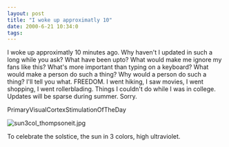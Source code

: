 ```yaml
---
layout: post
title: "I woke up approximatly 10"
date: 2000-6-21 10:34:0
tags: 
---
```


I woke up approximatly 10 minutes ago. Why haven't I updated in such a long while you ask? What have been upto? What would make me ignore my fans like this? What's more important than typing on a keyboard? What would make a person do such a thing? Why would a person do such a thing? I'll tell you what. FREEDOM. I went hiking, I saw movies, I went shopping, I went rollerblading. Things I couldn't do while I was in college. Updates will be sparse during summer. Sorry.




PrimaryVisualCortexStimulationOfTheDay



![sun3col_thompsoneit.jpg][1]






To celebrate the solstice, the sun in 3 colors, high ultraviolet.



   [1]: http://4.bp.blogspot.com/-HIpRSJRnVxQ/Tn0P93A10DI/AAAAAAAAAM0/jAce8OSW7jY/s320/sun3col_thompsoneit.jpg
